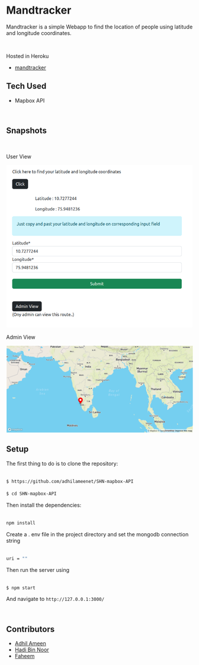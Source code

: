 
# Mandtracker

Mandtracker is a simple Webapp to find the location of people using latitude and longitude coordinates.

<br>

<p>Hosted in Heroku </p>

- [mandtracker](https://mandtracker.herokuapp.com/)


## Tech Used
- Mapbox API

<br>

## Snapshots

<br>

<p> User View </p>
<img src="./snapshots/user.png"
     alt="user" >

 <p> Admin View </p>    
<img src="./snapshots/admin.png"
     alt="user" >


<br>

## Setup

The first thing to do is to clone the repository:

  

```sh

$ https://github.com/adhilameenet/SHN-mapbox-API

$ cd SHN-mapbox-API

```
  

Then install the dependencies:

  

```sh

npm install

```

Create a . env file in the project directory and set the mongodb connection string

```sh

uri = ""

```

Then run the server using

```sh

$ npm start

```

And navigate to `http://127.0.0.1:3000/`

<br>

## Contributors
- [Adhil Ameen]("https://github.com/adhilameenet")
- [Hadi Bin Noor]("https://github.com/hadui")
- [Faheem]("https://github.com/FaheemMundodan")

